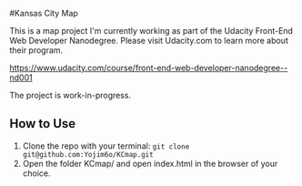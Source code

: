 #Kansas City Map

This is a map project I'm currently working as part of the Udacity Front-End Web Developer Nanodegree.  Please visit Udacity.com to learn more about their program.

https://www.udacity.com/course/front-end-web-developer-nanodegree--nd001

The project is work-in-progress.

## How to Use

1. Clone the repo with your terminal: `git clone git@github.com:Yojim6o/KCmap.git`
2. Open the folder KCmap/ and open index.html in the browser of your choice.
